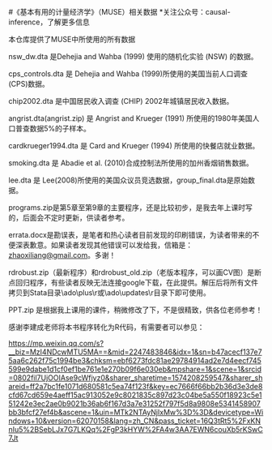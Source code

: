﻿#《基本有用的计量经济学》（MUSE）相关数据
 *关注公众号：causal-inference，了解更多信息

本仓库提供了MUSE中所使用的所有数据


nsw_dw.dta 是Dehejia and Wahba (1999) 使用的随机化实验 (NSW) 的数据。

cps_controls.dta 是 Dehejia and Wahba (1999)所使用的美国当前人口调查(CPS)数据。

chip2002.dta 是中国居民收入调查 (CHIP) 2002年城镇居民收入数据。

angrist.dta(angrist.zip) 是 Angrist and Krueger (1991) 所使用的1980年美国人口普查数据5%的子样本。

cardkrueger1994.dta 是 Card and Krueger (1994) 所使用的快餐店就业数据。

smoking.dta 是 Abadie et al. (2010)合成控制法所使用的加州香烟销售数据。

lee.dta 是 Lee(2008)所使用的美国众议员竞选数据，group_final.dta是原始数据。

programs.zip是第5章至第9章的主要程序，还是比较初步，是我去年上课时写的，后面会不定时更新，供读者参考。

errata.docx是勘误表，是笔者和热心读者目前发现的印刷错误，为读者带来的不便深表歉意。如果读者发现其他错误可以发给我，信箱是：zhaoxiliang@gmail.com。多谢！

rdrobust.zip（最新程序）和rdrobust_old.zip（老版本程序，可以画CV图）是断点回归程序，有些读者反映无法连接google下载，在此提供。解压后将所有文件拷贝到Stata目录\ado\plus\r或\ado\updates\r目录下即可使用。

PPT.zip 是根据我上课用的课件，稍微修改了下，不是很精致，供各位老师参考！


感谢李建成老师将本书程序转化为R代码，有需要者可以参见：

https://mp.weixin.qq.com/s?__biz=MzI4NDcwMTU5MA==&mid=2247483846&idx=1&sn=b47acecf137e75aa6c262f75c1994be3&chksm=ebf6273fdc81ae29784914ad2e7d4eecf745599e9dabe1d1cf0ef1be761e1e270b09f6e030eb&mpshare=1&scene=1&srcid=0802fil7UjOOIAse9cWfjyz0&sharer_sharetime=1574208259547&sharer_shareid=ff2a7bc1fe1071d680581c5ea74f123f&key=ec7666f66bb2b36d3e3de8cfd67cd659e4aeff15ac913052e9c8021835c897d23c04be5a550f18923c5e151242e3ec2ae0b9021b36ab6f167d3a7e31252f797f5d8a9808e5341458907bb3bfcf27ef4b&ascene=1&uin=MTk2NTAyNjIxMw%3D%3D&devicetype=Windows+10&version=62070158&lang=zh_CN&pass_ticket=16Q3tRt5%2FxKNnIu5%2BSebLJx7G7LKQq%2FgP3kHYW%2FA4w3AA7EWN6couXb5rKSwC7Jt

